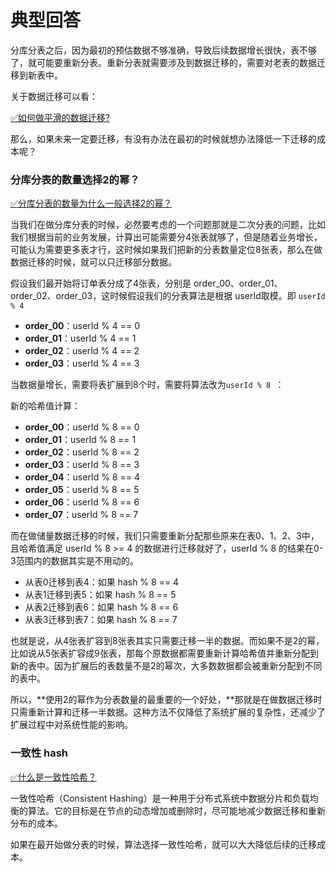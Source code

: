 # 典型回答

分库分表之后，因为最初的预估数据不够准确，导致后续数据增长很快，表不够了，就可能要重新分表。重新分表就需要涉及到数据迁移的，需要对老表的数据迁移到新表中。

关于数据迁移可以看：

[✅如何做平滑的数据迁移?](https://www.yuque.com/hollis666/fo22bm/vgar5hckwt0g9lrw?view=doc_embed)

那么，如果未来一定要迁移，有没有办法在最初的时候就想办法降低一下迁移的成本呢？

### **分库分表的数量选择2的幂？**

[✅分库分表的数量为什么一般选择2的幂？](https://www.yuque.com/hollis666/fo22bm/gy0gtl66vv1vmllq?view=doc_embed)

当我们在做分库分表的时候，必然要考虑的一个问题那就是二次分表的问题，比如我们根据当前的业务发展，计算出可能需要分4张表就够了，但是随着业务增长，可能认为需要更多表才行，这时候如果我们把新的分表数量定位8张表，那么在做数据迁移的时候，就可以只迁移部分数据。

假设我们最开始将订单表分成了4张表，分别是 order_00、order_01、order_02、order_03，这时候假设我们的分表算法是根据 userId取模。即 `userId % 4 `

- **order_00**：userId % 4 == 0
- **order_01**：userId % 4 == 1
- **order_02**：userId % 4 == 2
- **order_03**：userId % 4 == 3

当数据量增长，需要将表扩展到8个时，需要将算法改为`userId % 8 `：

新的哈希值计算：

- **order_00**：userId % 8 == 0
- **order_01**：userId % 8 == 1
- **order_02**：userId % 8 == 2
- **order_03**：userId % 8 == 3
- **order_04**：userId % 8 == 4
- **order_05**：userId % 8 == 5
- **order_06**：userId % 8 == 6
- **order_07**：userId % 8 == 7

而在做储量数据迁移的时候，我们只需要重新分配那些原来在表0、1、2、3中，且哈希值满足 userId % 8 >= 4 的数据进行迁移就好了，userId % 8 的结果在0-3范围内的数据其实是不用动的。

- 从表0迁移到表4：如果 hash % 8 == 4
- 从表1迁移到表5：如果 hash % 8 == 5
- 从表2迁移到表6：如果 hash % 8 == 6
- 从表3迁移到表7：如果 hash % 8 == 7

也就是说，从4张表扩容到8张表其实只需要迁移一半的数据。而如果不是2的幂，比如说从5张表扩容成9张表，那每个原数据都需要重新计算哈希值并重新分配到新的表中。因为扩展后的表数量不是2的幂次，大多数数据都会被重新分配到不同的表中。

所以，**使用2的幂作为分表数量的最重要的一个好处，**那就是在做数据迁移时只需重新计算和迁移一半数据。这种方法不仅降低了系统扩展的复杂性，还减少了扩展过程中对系统性能的影响。


### 一致性 hash

[✅什么是一致性哈希？](https://www.yuque.com/hollis666/fo22bm/hgx0twgg4t7nqg6v?view=doc_embed)

一致性哈希（Consistent Hashing）是一种用于分布式系统中数据分片和负载均衡的算法。它的目标是在节点的动态增加或删除时，尽可能地减少数据迁移和重新分布的成本。

如果在最开始做分表的时候，算法选择一致性哈希，就可以大大降低后续的迁移成本。







